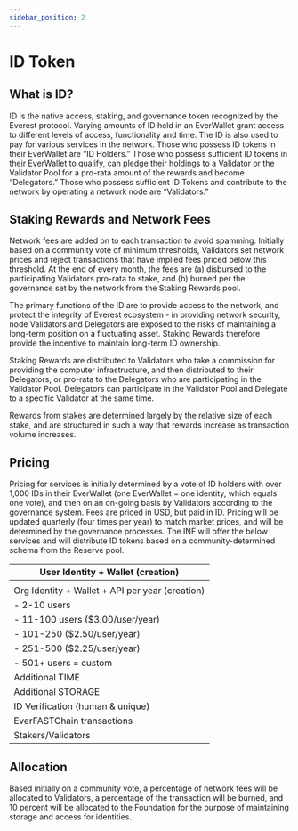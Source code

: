 ```yaml
---
sidebar_position: 2
---
```


# ID Token

## What is ID?

ID is the native access, staking, and governance token recognized by the Everest protocol. Varying amounts of ID held in an EverWallet grant access to different levels of access, functionality and time. The ID is also used to pay for various services in the network. Those who possess ID tokens in their EverWallet are “ID Holders.” Those who possess sufficient ID tokens in their EverWallet to qualify, can pledge their holdings to a Validator or the Validator Pool for a pro-rata amount of the rewards and become “Delegators.” Those who possess sufficient ID Tokens and contribute to the network by operating a network node are “Validators.”

## Staking Rewards and Network Fees

Network fees are added on to each transaction to avoid spamming. Initially based on a community vote of minimum thresholds, Validators set network prices and reject transactions that have implied fees priced below this threshold. At the end of every month, the fees are (a) disbursed to the participating Validators pro-rata to stake, and (b) burned per the governance set by the network from the Staking Rewards pool.

The primary functions of the ID are to provide access to the network, and protect the integrity of Everest ecosystem - in providing network security, node Validators and Delegators are exposed to the risks of maintaining a long-term position on a fluctuating asset. Staking Rewards therefore provide the incentive to maintain long-term ID ownership.

Staking Rewards are distributed to Validators who take a commission for providing the computer infrastructure, and then distributed to their Delegators, or pro-rata to the Delegators who are participating in the Validator Pool. Delegators can participate in the Validator Pool and Delegate to a specific Validator at the same time.

Rewards from stakes are determined largely by the relative size of each stake, and are structured in such a way that rewards increase as transaction volume increases.

## Pricing

Pricing for services is initially determined by a vote of ID holders with over 1,000 IDs in their EverWallet (one EverWallet = one identity, which equals one vote), and then on an on-going basis by Validators according to the governance system. Fees are priced in USD, but paid in ID. Pricing will be updated quarterly (four times per year) to match market prices, and will be determined by the governance processes. The INF will offer the below services and will distribute ID tokens based on a community-determined schema from the Reserve pool.

| User Identity + Wallet (creation)               |
| ----------------------------------------------- |
|                                                 |
| Org Identity + Wallet + API per year (creation) |
| - 2-10 users                                    |
| - 11-100 users ($3.00/user/year)                |
| - 101-250 ($2.50/user/year)                     |
| - 251-500 ($2.25/user/year)                     |
| - 501+ users = custom                           |
| Additional TIME                                 |
| Additional STORAGE                              |
| ID Verification (human & unique)                |
| EverFASTChain transactions                      |
| Stakers/Validators                              |

## Allocation

Based initially on a community vote, a percentage of network fees will be allocated to Validators, a percentage of the transaction will be burned, and 10 percent will be allocated to the Foundation for the purpose of maintaining storage and access for identities.
